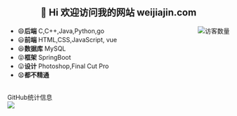 <h2 align="center">👋 Hi 欢迎访问我的网站 weijiajin.com</h2>

<img align='right' src="https://profile-counter.glitch.me/wejudging/count.svg" alt="访客数量"/>

- 😄**后端** C,C++,Java,Python,go
- 😃**前端** HTML,CSS,JavaScript, vue
- 😆**数据库** MySQL
- 😝**框架** SpringBoot
- 😛**设计** Photoshop,Final Cut Pro
- 😧**都不精通**
<br/>
<summary>GitHub统计信息</summary>

<img src="https://github-readme-stats.vercel.app/api?username=wejudging&show_icons=true&hide_border=true">

